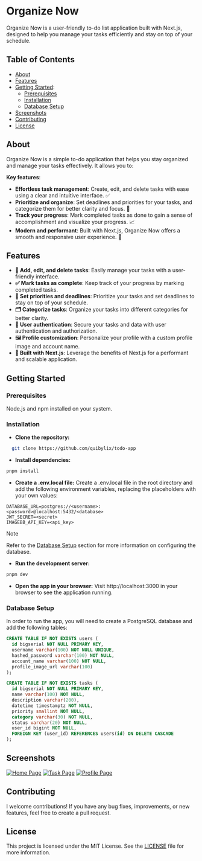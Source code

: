 # Organize Now

Organize Now is a user-friendly to-do list application built with Next.js, designed to help you manage your tasks efficiently and stay on top of your schedule.

## Table of Contents

- [About](#about)
- [Features](#features)
- [Getting Started](#getting-started):
  - [Prerequisites](#prerequisites)
  - [Installation](#installation)
  - [Database Setup](#database-setup)
- [Screenshots](#screenshots)
- [Contributing](#contributing)
- [License](#license)

## About

Organize Now is a simple to-do application that helps you stay organized and manage your tasks effectively. It allows you to:

**Key features**:

- **Effortless task management**: Create, edit, and delete tasks with ease using a clear and intuitive interface. ✅
- **Prioritize and organize**: Set deadlines and priorities for your tasks, and categorize them for better clarity and focus. 📅
- **Track your progress**: Mark completed tasks as done to gain a sense of accomplishment and visualize your progress. 📈
- **Modern and performant**: Built with Next.js, Organize Now offers a smooth and responsive user experience. 🚀

## Features

- **📑 Add, edit, and delete tasks**: Easily manage your tasks with a user-friendly interface.
- **✅ Mark tasks as complete**: Keep track of your progress by marking completed tasks.
- **📅 Set priorities and deadlines**: Prioritize your tasks and set deadlines to stay on top of your schedule.
- **🗂 Categorize tasks**: Organize your tasks into different categories for better clarity.
- **👤 User authentication**: Secure your tasks and data with user authentication and authorization.
- **🖼 Profile customization**: Personalize your profile with a custom profile image and account name.
- **🚀 Built with Next.js**: Leverage the benefits of Next.js for a performant and scalable application.

## Getting Started

### Prerequisites

Node.js and npm installed on your system.

### Installation

- **Clone the repository:**

```sh
  git clone https://github.com/quibylix/todo-app
```

- **Install dependencies:**

```sh
pnpm install
```

- **Create a .env.local file:**
  Create a .env.local file in the root directory and add the following environment variables, replacing the placeholders with your own values:

```
DATABASE_URL=postgres://<username>:<password>@localhost:5432/<database>
JWT_SECRET=<secret>
IMAGEBB_API_KEY=<api_key>
```

> [!NOTE]
> Refer to the [Database Setup](#database-setup) section for more information on configuring the database.

- **Run the development server:**

```sh
pnpm dev
```

- **Open the app in your browser:**
  Visit http://localhost:3000 in your browser to see the application running.

### Database Setup

In order to run the app, you will need to create a PostgreSQL database and add the following tables:

```sql
CREATE TABLE IF NOT EXISTS users (
  id bigserial NOT NULL PRIMARY KEY,
  username varchar(100) NOT NULL UNIQUE,
  hashed_password varchar(100) NOT NULL,
  account_name varchar(100) NOT NULL,
  profile_image_url varchar(100)
);

CREATE TABLE IF NOT EXISTS tasks (
  id bigserial NOT NULL PRIMARY KEY,
  name varchar(100) NOT NULL,
  description varchar(200),
  datetime timestamptz NOT NULL,
  priority smallint NOT NULL,
  category varchar(30) NOT NULL,
  status varchar(20) NOT NULL,
  user_id bigint NOT NULL,
  FOREIGN KEY (user_id) REFERENCES users(id) ON DELETE CASCADE
);
```

## Screenshots

[![Home Page](https://i.postimg.cc/xCFJ6SCy/organize-now-vercel-app.png)](https://postimg.cc/DJLwzH18)
[![Task Page](https://i.postimg.cc/1XQ4z0v2/organize-now-vercel-app.png)](https://postimg.cc/tZB9S6QN)
[![Profile Page](https://i.postimg.cc/YSLSfDVT/organize-now-vercel-app.png)](https://postimg.cc/JymmRxRQ)

## Contributing

I welcome contributions! If you have any bug fixes, improvements, or new features, feel free to create a pull request.

## License

This project is licensed under the MIT License. See the [LICENSE](LICENSE) file for more information.
